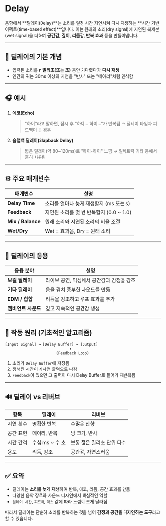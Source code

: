 # Delay

음향에서 \*\*딜레이(Delay)\*\*는 소리를 일정 시간 지연시켜 다시 재생하는 \*\*시간 기반 이펙트(time-based effect)\*\*입니다. 이는 원래의 소리(dry signal)에 지연된 복제본(wet signal)을 더하여 **공간감, 깊이, 리듬감, 반복 효과** 등을 만들어냅니다.

---

## 📌 딜레이의 기본 개념

* 입력된 소리를 **n 밀리초(또는 초)** 동안 기다렸다가 **다시 재생**
* 인간의 귀는 30ms 이상의 지연을 "반사" 또는 "메아리"처럼 인식함

---

## 🎧 예시

1. **에코(Echo)**

   > "하이"라고 말하면, 잠시 후 "하이… 하이…"가 반복됨
   > → 딜레이 타임과 피드백이 큰 경우

2. **슬랩백 딜레이(Slapback Delay)**

   > 짧은 딜레이(약 80\~120ms)로 "하이-하이" 느낌
   > → 일렉트릭 기타 등에서 흔히 사용됨

---

## ⚙️ 주요 매개변수

| 매개변수              | 설명                            |
| ----------------- | ----------------------------- |
| **Delay Time**    | 소리를 얼마나 늦게 재생할지 (ms 또는 s)     |
| **Feedback**      | 지연된 소리를 몇 번 반복할지 (0.0 \~ 1.0) |
| **Mix / Balance** | 원래 소리와 지연된 소리의 비율 조절          |
| **Wet/Dry**       | Wet = 효과음, Dry = 원래 소리        |

---

## 🎼 딜레이의 응용

| 응용 분야        | 설명                       |
| ------------ | ------------------------ |
| **보컬 딜레이**   | 라이브 공연, 믹싱에서 공간감과 감정을 강조 |
| **기타 딜레이**   | 음을 겹쳐 풍부한 사운드를 만듦        |
| **EDM / 힙합** | 리듬을 강조하고 루프 효과를 추가       |
| **앰비언트 사운드** | 깊고 지속적인 공간감 생성           |

---

## 🔬 작동 원리 (기초적인 알고리즘)

```plaintext
[Input Signal] → [Delay Buffer] → [Output] 
                             ↑
                       (Feedback Loop)
```

1. 소리가 `Delay Buffer`에 저장됨
2. 정해진 시간이 지나면 출력으로 나감
3. `Feedback`이 있으면 그 출력이 다시 Delay Buffer로 들어가 재반복됨

---

## 🔊 딜레이 vs 리버브

| 항목    | 딜레이          | 리버브             |
| ----- | ------------ | --------------- |
| 지연 횟수 | 명확한 반복       | 수많은 잔향          |
| 공간 표현 | 메아리, 반복      | 방 크기, 반사        |
| 시간 간격 | 수십 ms \~ 수 초 | 보통 짧은 밀리초 단위 다수 |
| 용도    | 리듬, 강조       | 공간감, 자연스러움      |

---

## ✅ 요약

* 딜레이는 **소리를 늦게 재생**하여 반복, 에코, 리듬, 공간 효과를 만듦
* 다양한 음악 장르와 사운드 디자인에서 핵심적인 역할
* `딜레이 시간`, `피드백`, `믹스` 값에 따라 느낌이 크게 달라짐

따라서 딜레이는 단순히 소리를 반복하는 것을 넘어 **감정과 공간을 디자인하는 도구**라고 할 수 있습니다.

